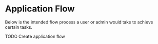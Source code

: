 # Application Flow

Below is the intended flow process a user or admin would take to achieve certain tasks.

TODO Create application flow
